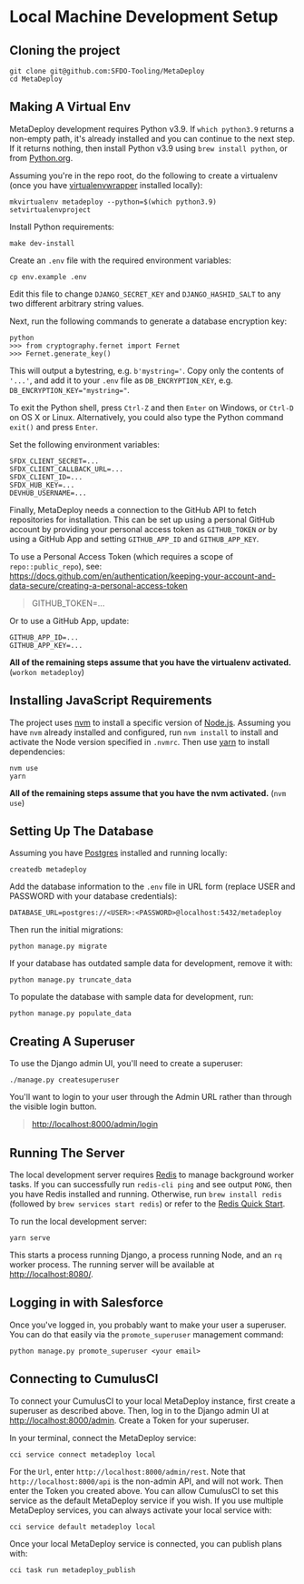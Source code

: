 # Local Machine Development Setup

## Cloning the project

    git clone git@github.com:SFDO-Tooling/MetaDeploy
    cd MetaDeploy

## Making A Virtual Env

MetaDeploy development requires Python v3.9. If `which python3.9` returns a
non-empty path, it's already installed and you can continue to the next step. If
it returns nothing, then install Python v3.9 using `brew install python`, or
from [Python.org](https://www.python.org/downloads/).

Assuming you're in the repo root, do the following to create a virtualenv (once
you have
[virtualenvwrapper](https://virtualenvwrapper.readthedocs.io/en/latest/)
installed locally):

    mkvirtualenv metadeploy --python=$(which python3.9)
    setvirtualenvproject

Install Python requirements:

    make dev-install

Create an `.env` file with the required environment variables:

    cp env.example .env

Edit this file to change `DJANGO_SECRET_KEY` and `DJANGO_HASHID_SALT` to any two
different arbitrary string values.

Next, run the following commands to generate a database encryption key:

    python
    >>> from cryptography.fernet import Fernet
    >>> Fernet.generate_key()

This will output a bytestring, e.g. `b'mystring='`. Copy only the contents of
`'...'`, and add it to your `.env` file as `DB_ENCRYPTION_KEY`, e.g.
`DB_ENCRYPTION_KEY="mystring="`.

To exit the Python shell, press `Ctrl-Z` and then `Enter` on Windows, or
`Ctrl-D` on OS X or Linux. Alternatively, you could also type the Python command
`exit()` and press `Enter`.

Set the following environment variables:

    SFDX_CLIENT_SECRET=...
    SFDX_CLIENT_CALLBACK_URL=...
    SFDX_CLIENT_ID=...
    SFDX_HUB_KEY=...
    DEVHUB_USERNAME=...

Finally, MetaDeploy needs a connection to the GitHub API to fetch repositories
for installation. This can be set up using a personal GitHub account by
providing your personal access token as `GITHUB_TOKEN` _or_ by using a GitHub
App and setting `GITHUB_APP_ID` and `GITHUB_APP_KEY`.

To use a Personal Access Token (which requires a scope of
`repo::public_repo`), see:
<https://docs.github.com/en/authentication/keeping-your-account-and-data-secure/creating-a-personal-access-token>

> GITHUB_TOKEN=...

Or to use a GitHub App, update:

    GITHUB_APP_ID=...
    GITHUB_APP_KEY=...

**All of the remaining steps assume that you have the virtualenv activated.**
(`workon metadeploy`)

## Installing JavaScript Requirements

The project uses [nvm](https://github.com/nvm-sh/nvm) to install a specific
version of [Node.js](http://nodejs.org). Assuming you have `nvm` already
installed and configured, run `nvm install` to install and activate the Node
version specified in `.nvmrc`. Then use [yarn](https://yarnpkg.com/) to install
dependencies:

    nvm use
    yarn

**All of the remaining steps assume that you have the nvm activated.**
(`nvm use`)

## Setting Up The Database

Assuming you have [Postgres](https://www.postgresql.org/download/) installed and
running locally:

    createdb metadeploy

Add the database information to the `.env` file in URL form (replace USER and
PASSWORD with your database credentials):

    DATABASE_URL=postgres://<USER>:<PASSWORD>@localhost:5432/metadeploy

Then run the initial migrations:

    python manage.py migrate

If your database has outdated sample data for development, remove it with:

    python manage.py truncate_data

To populate the database with sample data for development, run:

    python manage.py populate_data

## Creating A Superuser

To use the Django admin UI, you'll need to create a superuser:

    ./manage.py createsuperuser

You'll want to login to your user through the Admin URL rather than through the
visible login button.

> <http://localhost:8000/admin/login>

## Running The Server

The local development server requires [Redis](https://redis.io/) to manage
background worker tasks. If you can successfully run `redis-cli ping` and see
output `PONG`, then you have Redis installed and running. Otherwise, run
`brew install redis` (followed by `brew services start redis`) or refer to the
[Redis Quick Start](https://redis.io/topics/quickstart).

To run the local development server:

    yarn serve

This starts a process running Django, a process running Node, and an `rq` worker
process. The running server will be available at <http://localhost:8080/>.

## Logging in with Salesforce

Once you've logged in, you probably want to make your user a superuser. You can
do that easily via the `promote_superuser` management command:

    python manage.py promote_superuser <your email>

## Connecting to CumulusCI

To connect your CumulusCI to your local MetaDeploy instance, first create a
superuser as described above. Then, log in to the Django admin UI at
<http://localhost:8000/admin>. Create a Token for your superuser.

In your terminal, connect the MetaDeploy service:

    cci service connect metadeploy local

For the `Url`, enter `http://localhost:8000/admin/rest`. Note that
`http://localhost:8000/api` is the non-admin API, and will not work. Then enter
the Token you created above. You can allow CumulusCI to set this service as the
default MetaDeploy service if you wish. If you use multiple MetaDeploy services,
you can always activate your local service with:

    cci service default metadeploy local

Once your local MetaDeploy service is connected, you can publish plans with:

    cci task run metadeploy_publish

